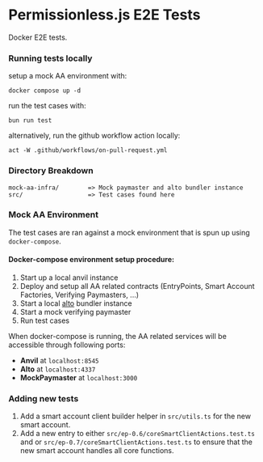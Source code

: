 # Permissionless.js E2E Tests

Docker E2E tests.

### Running tests locally

setup a mock AA environment with:
```console
docker compose up -d
```

run the test cases with:
```console
bun run test
```

alternatively, run the github workflow action locally:
```console
act -W .github/workflows/on-pull-request.yml
```

### Directory Breakdown
```
mock-aa-infra/        => Mock paymaster and alto bundler instance
src/                  => Test cases found here
```

### Mock AA Environment
The test cases are ran against a mock environment that is spun up using `docker-compose`.

#### Docker-compose environment setup procedure:
1) Start up a local anvil instance
2) Deploy and setup all AA related contracts (EntryPoints, Smart Account Factories, Verifying Paymasters, ...)
3) Start a local [alto](https://github.com/pimlicolabs/alto) bundler instance
4) Start a mock verifying paymaster
5) Run test cases

When docker-compose is running, the AA related services will be accessible through following ports:
- __Anvil__ at `localhost:8545`
- __Alto__ at `localhost:4337`
- __MockPaymaster__ at `localhost:3000`

### Adding new tests
1. Add a smart account client builder helper in `src/utils.ts` for the new smart account.
2. Add a new entry to either `src/ep-0.6/coreSmartClientActions.test.ts` and or `src/ep-0.7/coreSmartClientActions.test.ts` to ensure that the new smart account handles all core functions.
